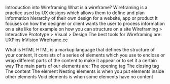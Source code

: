 Introduction into Wireframing
What is a wireframe? Wireframing is a practice used by UX designs which allows them to define and plan information hierarchy of their own design for a website, app or product
It focuses on how the designer or client wants the user to process information on a site like for example on how you can structure on a site
Wireframing > Interactive Prototype > Visual > Design
The best tools for Wireframing are:
UXPins
InVision
Wireframe.cc

What is HTML
HTML is a markup language that defines the structure of your content, It consists of a series of elements which you use to enclose or wrap different parts of the content to make it appear or to set it a certain way
The main parts of our elements are:
The opening tag
The closing tag
The content
The element
Nesting elements is when you put elements inside other elements
Void elements is when some elements have no content